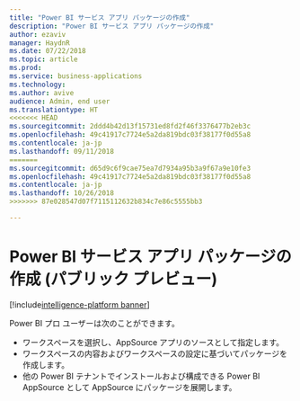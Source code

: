 ```yaml
---
title: "Power BI サービス アプリ パッケージの作成"
description: "Power BI サービス アプリ パッケージの作成"
author: ezaviv
manager: HaydnR
ms.date: 07/22/2018
ms.topic: article
ms.prod: 
ms.service: business-applications
ms.technology: 
ms.author: avive
audience: Admin, end user
ms.translationtype: HT
<<<<<<< HEAD
ms.sourcegitcommit: 2ddd4b42d13f15731ed8fd2f46f3376477b2eb3c
ms.openlocfilehash: 49c41917c7724e5a2da819bdc03f38177f0d55a8
ms.contentlocale: ja-jp
ms.lasthandoff: 09/11/2018
=======
ms.sourcegitcommit: d65d9c6f9cae75ea7d7934a95b3a9f67a9e10fe3
ms.openlocfilehash: 49c41917c7724e5a2da819bdc03f38177f0d55a8
ms.contentlocale: ja-jp
ms.lasthandoff: 10/26/2018
>>>>>>> 87e028547d07f7115112632b834c7e86c5555bb3

---
```

# <a name="create-a-power-bi-service-app-package-public-preview"></a>Power BI サービス アプリ パッケージの作成 (パブリック プレビュー)

[!include[intelligence-platform banner](../../includes/intelligence-platform.md)]



Power BI プロ ユーザーは次のことができます。

- ワークスペースを選択し、AppSource アプリのソースとして指定します。
- ワークスペースの内容およびワークスペースの設定に基づいてパッケージを作成します。 
- 他の Power BI テナントでインストールおよび構成できる Power BI AppSource として AppSource にパッケージを展開します。

